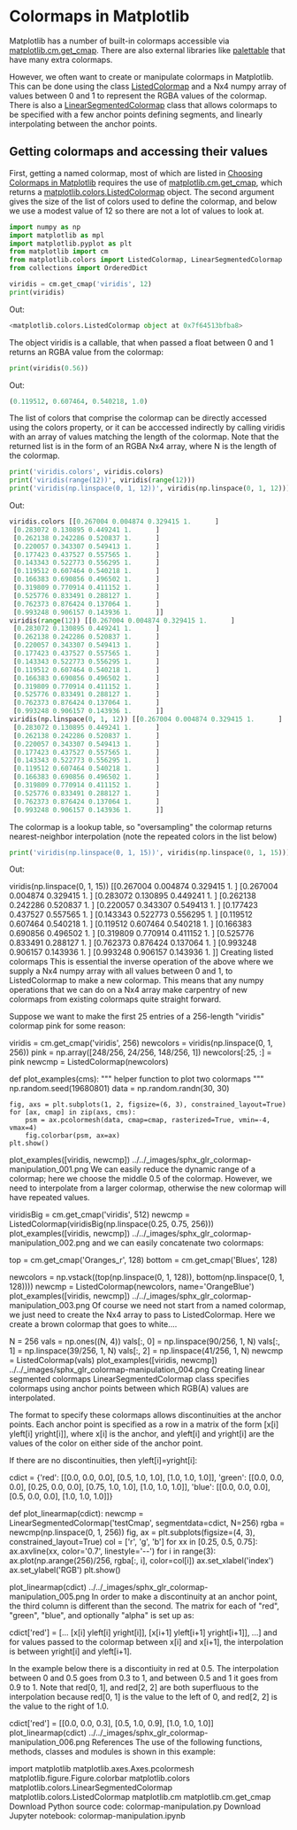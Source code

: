 # Colormaps in Matplotlib

Matplotlib has a number of built-in colormaps accessible via [matplotlib.cm.get_cmap](https://matplotlib.org/api/cm_api.html#matplotlib.cm.get_cmap). There are also external libraries like [palettable](https://jiffyclub.github.io/palettable/) that have many extra colormaps.

However, we often want to create or manipulate colormaps in Matplotlib. This can be done using the class [ListedColormap](https://matplotlib.org/api/_as_gen/matplotlib.colors.ListedColormap.html#matplotlib.colors.ListedColormap) and a Nx4 numpy array of values between 0 and 1 to represent the RGBA values of the colormap. There is also a [LinearSegmentedColormap](https://matplotlib.org/api/_as_gen/matplotlib.colors.LinearSegmentedColormap.html#matplotlib.colors.LinearSegmentedColormap) class that allows colormaps to be specified with a few anchor points defining segments, and linearly interpolating between the anchor points.

## Getting colormaps and accessing their values

First, getting a named colormap, most of which are listed in [Choosing Colormaps in Matplotlib](https://matplotlib.org/tutorials/colors/colormaps.html) requires the use of [matplotlib.cm.get_cmap](https://matplotlib.org/api/cm_api.html#matplotlib.cm.get_cmap), which returns a [matplotlib.colors.ListedColormap](https://matplotlib.org/api/_as_gen/matplotlib.colors.ListedColormap.html#matplotlib.colors.ListedColormap) object. The second argument gives the size of the list of colors used to define the colormap, and below we use a modest value of 12 so there are not a lot of values to look at.

```python
import numpy as np
import matplotlib as mpl
import matplotlib.pyplot as plt
from matplotlib import cm
from matplotlib.colors import ListedColormap, LinearSegmentedColormap
from collections import OrderedDict

viridis = cm.get_cmap('viridis', 12)
print(viridis)
```

Out:

```python
<matplotlib.colors.ListedColormap object at 0x7f64513bfba8>
```

The object viridis is a callable, that when passed a float between 0 and 1 returns an RGBA value from the colormap:

```python
print(viridis(0.56))
```

Out:

```python
(0.119512, 0.607464, 0.540218, 1.0)
```

The list of colors that comprise the colormap can be directly accessed using the colors property, or it can be acccessed indirectly by calling viridis with an array of values matching the length of the colormap. Note that the returned list is in the form of an RGBA Nx4 array, where N is the length of the colormap.

```python
print('viridis.colors', viridis.colors)
print('viridis(range(12))', viridis(range(12)))
print('viridis(np.linspace(0, 1, 12))', viridis(np.linspace(0, 1, 12)))
```

Out:

```python
viridis.colors [[0.267004 0.004874 0.329415 1.      ]
 [0.283072 0.130895 0.449241 1.      ]
 [0.262138 0.242286 0.520837 1.      ]
 [0.220057 0.343307 0.549413 1.      ]
 [0.177423 0.437527 0.557565 1.      ]
 [0.143343 0.522773 0.556295 1.      ]
 [0.119512 0.607464 0.540218 1.      ]
 [0.166383 0.690856 0.496502 1.      ]
 [0.319809 0.770914 0.411152 1.      ]
 [0.525776 0.833491 0.288127 1.      ]
 [0.762373 0.876424 0.137064 1.      ]
 [0.993248 0.906157 0.143936 1.      ]]
viridis(range(12)) [[0.267004 0.004874 0.329415 1.      ]
 [0.283072 0.130895 0.449241 1.      ]
 [0.262138 0.242286 0.520837 1.      ]
 [0.220057 0.343307 0.549413 1.      ]
 [0.177423 0.437527 0.557565 1.      ]
 [0.143343 0.522773 0.556295 1.      ]
 [0.119512 0.607464 0.540218 1.      ]
 [0.166383 0.690856 0.496502 1.      ]
 [0.319809 0.770914 0.411152 1.      ]
 [0.525776 0.833491 0.288127 1.      ]
 [0.762373 0.876424 0.137064 1.      ]
 [0.993248 0.906157 0.143936 1.      ]]
viridis(np.linspace(0, 1, 12)) [[0.267004 0.004874 0.329415 1.      ]
 [0.283072 0.130895 0.449241 1.      ]
 [0.262138 0.242286 0.520837 1.      ]
 [0.220057 0.343307 0.549413 1.      ]
 [0.177423 0.437527 0.557565 1.      ]
 [0.143343 0.522773 0.556295 1.      ]
 [0.119512 0.607464 0.540218 1.      ]
 [0.166383 0.690856 0.496502 1.      ]
 [0.319809 0.770914 0.411152 1.      ]
 [0.525776 0.833491 0.288127 1.      ]
 [0.762373 0.876424 0.137064 1.      ]
 [0.993248 0.906157 0.143936 1.      ]]
```

The colormap is a lookup table, so "oversampling" the colormap returns nearest-neighbor interpolation (note the repeated colors in the list below)

```python
print('viridis(np.linspace(0, 1, 15))', viridis(np.linspace(0, 1, 15)))
```

Out:

viridis(np.linspace(0, 1, 15)) [[0.267004 0.004874 0.329415 1.      ]
 [0.267004 0.004874 0.329415 1.      ]
 [0.283072 0.130895 0.449241 1.      ]
 [0.262138 0.242286 0.520837 1.      ]
 [0.220057 0.343307 0.549413 1.      ]
 [0.177423 0.437527 0.557565 1.      ]
 [0.143343 0.522773 0.556295 1.      ]
 [0.119512 0.607464 0.540218 1.      ]
 [0.119512 0.607464 0.540218 1.      ]
 [0.166383 0.690856 0.496502 1.      ]
 [0.319809 0.770914 0.411152 1.      ]
 [0.525776 0.833491 0.288127 1.      ]
 [0.762373 0.876424 0.137064 1.      ]
 [0.993248 0.906157 0.143936 1.      ]
 [0.993248 0.906157 0.143936 1.      ]]
Creating listed colormaps
This is essential the inverse operation of the above where we supply a Nx4 numpy array with all values between 0 and 1, to ListedColormap to make a new colormap. This means that any numpy operations that we can do on a Nx4 array make carpentry of new colormaps from existing colormaps quite straight forward.

Suppose we want to make the first 25 entries of a 256-length "viridis" colormap pink for some reason:

viridis = cm.get_cmap('viridis', 256)
newcolors = viridis(np.linspace(0, 1, 256))
pink = np.array([248/256, 24/256, 148/256, 1])
newcolors[:25, :] = pink
newcmp = ListedColormap(newcolors)


def plot_examples(cms):
    """
    helper function to plot two colormaps
    """
    np.random.seed(19680801)
    data = np.random.randn(30, 30)

    fig, axs = plt.subplots(1, 2, figsize=(6, 3), constrained_layout=True)
    for [ax, cmap] in zip(axs, cms):
        psm = ax.pcolormesh(data, cmap=cmap, rasterized=True, vmin=-4, vmax=4)
        fig.colorbar(psm, ax=ax)
    plt.show()

plot_examples([viridis, newcmp])
../../_images/sphx_glr_colormap-manipulation_001.png
We can easily reduce the dynamic range of a colormap; here we choose the middle 0.5 of the colormap. However, we need to interpolate from a larger colormap, otherwise the new colormap will have repeated values.

viridisBig = cm.get_cmap('viridis', 512)
newcmp = ListedColormap(viridisBig(np.linspace(0.25, 0.75, 256)))
plot_examples([viridis, newcmp])
../../_images/sphx_glr_colormap-manipulation_002.png
and we can easily concatenate two colormaps:

top = cm.get_cmap('Oranges_r', 128)
bottom = cm.get_cmap('Blues', 128)

newcolors = np.vstack((top(np.linspace(0, 1, 128)),
                       bottom(np.linspace(0, 1, 128))))
newcmp = ListedColormap(newcolors, name='OrangeBlue')
plot_examples([viridis, newcmp])
../../_images/sphx_glr_colormap-manipulation_003.png
Of course we need not start from a named colormap, we just need to create the Nx4 array to pass to ListedColormap. Here we create a brown colormap that goes to white....

N = 256
vals = np.ones((N, 4))
vals[:, 0] = np.linspace(90/256, 1, N)
vals[:, 1] = np.linspace(39/256, 1, N)
vals[:, 2] = np.linspace(41/256, 1, N)
newcmp = ListedColormap(vals)
plot_examples([viridis, newcmp])
../../_images/sphx_glr_colormap-manipulation_004.png
Creating linear segmented colormaps
LinearSegmentedColormap class specifies colormaps using anchor points between which RGB(A) values are interpolated.

The format to specify these colormaps allows discontinuities at the anchor points. Each anchor point is specified as a row in a matrix of the form [x[i] yleft[i] yright[i]], where x[i] is the anchor, and yleft[i] and yright[i] are the values of the color on either side of the anchor point.

If there are no discontinuities, then yleft[i]=yright[i]:

cdict = {'red':   [[0.0,  0.0, 0.0],
                   [0.5,  1.0, 1.0],
                   [1.0,  1.0, 1.0]],
         'green': [[0.0,  0.0, 0.0],
                   [0.25, 0.0, 0.0],
                   [0.75, 1.0, 1.0],
                   [1.0,  1.0, 1.0]],
         'blue':  [[0.0,  0.0, 0.0],
                   [0.5,  0.0, 0.0],
                   [1.0,  1.0, 1.0]]}


def plot_linearmap(cdict):
    newcmp = LinearSegmentedColormap('testCmap', segmentdata=cdict, N=256)
    rgba = newcmp(np.linspace(0, 1, 256))
    fig, ax = plt.subplots(figsize=(4, 3), constrained_layout=True)
    col = ['r', 'g', 'b']
    for xx in [0.25, 0.5, 0.75]:
        ax.axvline(xx, color='0.7', linestyle='--')
    for i in range(3):
        ax.plot(np.arange(256)/256, rgba[:, i], color=col[i])
    ax.set_xlabel('index')
    ax.set_ylabel('RGB')
    plt.show()

plot_linearmap(cdict)
../../_images/sphx_glr_colormap-manipulation_005.png
In order to make a discontinuity at an anchor point, the third column is different than the second. The matrix for each of "red", "green", "blue", and optionally "alpha" is set up as:

cdict['red'] = [...
                [x[i]      yleft[i]     yright[i]],
                [x[i+1]    yleft[i+1]   yright[i+1]],
               ...]
and for values passed to the colormap between x[i] and x[i+1], the interpolation is between yright[i] and yleft[i+1].

In the example below there is a discontiuity in red at 0.5. The interpolation between 0 and 0.5 goes from 0.3 to 1, and between 0.5 and 1 it goes from 0.9 to 1. Note that red[0, 1], and red[2, 2] are both superfluous to the interpolation because red[0, 1] is the value to the left of 0, and red[2, 2] is the value to the right of 1.0.

cdict['red'] = [[0.0,  0.0, 0.3],
                [0.5,  1.0, 0.9],
                [1.0,  1.0, 1.0]]
plot_linearmap(cdict)
../../_images/sphx_glr_colormap-manipulation_006.png
References
The use of the following functions, methods, classes and modules is shown in this example:

import matplotlib
matplotlib.axes.Axes.pcolormesh
matplotlib.figure.Figure.colorbar
matplotlib.colors
matplotlib.colors.LinearSegmentedColormap
matplotlib.colors.ListedColormap
matplotlib.cm
matplotlib.cm.get_cmap
Download Python source code: colormap-manipulation.py
Download Jupyter notebook: colormap-manipulation.ipynb